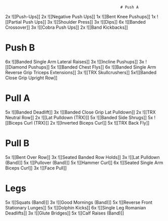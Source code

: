                                                        # Push A

2x ![[Push-Ups]]
2x ![[Negative Push Ups]]
1x ![[Bent Knee Pushups]]
1x ![[Partial Push Ups]] 
3x ![[Shoulder Press]]
3x ![[Dips]]
6x ![[Banded Crossover]]
3x ![[Cobra Push Ups]]
2x ![[Band Kickbacks]] 

# Push B

6x ![[Banded Single Arm Lateral Raises]]
3x ![[Incline Pushups]]
3x ![[Diamond Pushups]]
5x ![[Banded Chest Flys]]
6x ![[Banded Single Arm Reverse Grip Triceps Extensions]]
3x ![[TRX Skullcrushers]]
5x![[Banded Close Grip Upright Row]]

# Pull A

5x ![[Banded Deadlift]]
3x ![[Banded Close Grip Lat Pulldown]]
2x ![[TRX Neutral Row]]
2x ![[Lat Pulldown (TRX)]]
5x ![[Banded Side Shrugs]]
5x ![[Biceps Curl (TRX)]]
2x ![[Inverted Biceps Curl]]
5x ![[TRX Back Fly]]

# Pull B

5x ![[Bent Over Row]]
3x ![[Seated Banded Row Holds]]
3x ![[Lat Pulldown (Band)]]
5x ![[Pullover (Band)]]
5x ![[Hammer Curl]]
6x ![[Seated Single Arm Biceps Curl]]
3x ![[Face Pull]]

# Legs

5x ![[Squats (Band)]]
3x ![[Good Mornings (Band)]]
5x ![[Reverse Front Stationary Lunges]]
5x ![[Dolphin Kicks]]
6x ![[Single Leg Romanian Deadlifts]]
3x ![[Glute Bridges]]
5x ![[Calf Raises (Band)]]
